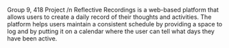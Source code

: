 Group 9, 418 Project /n
Reflective Recordings is a web-based platform that allows users to create a daily record of their thoughts and activities. The platform helps users maintain a consistent schedule by providing a space to log and by putting it on a calendar where the user can tell what days they have been active.
